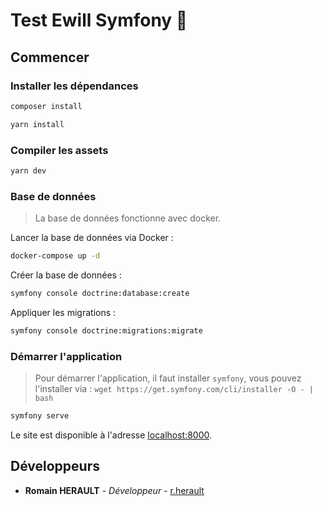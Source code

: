 # Test Ewill Symfony :tada:

## Commencer

### Installer les dépendances

```bash
composer install
```

```bash
yarn install
```

### Compiler les assets

```bash
yarn dev
```

### Base de données

> La base de données fonctionne avec docker.

Lancer la base de données via Docker : 

```bash
docker-compose up -d
```

Créer la base de données :

```bash
symfony console doctrine:database:create
```

Appliquer les migrations :

```bash
symfony console doctrine:migrations:migrate
```

### Démarrer l'application

> Pour démarrer l'application, il faut installer `symfony`, vous pouvez l'installer via :
> `wget https://get.symfony.com/cli/installer -O - | bash`

```bash
symfony serve
```

Le site est disponible à l'adresse [localhost:8000](http://localhost:8000).

## Développeurs
* **Romain HERAULT** - *Développeur* - [r.herault](https://rherault.fr)
